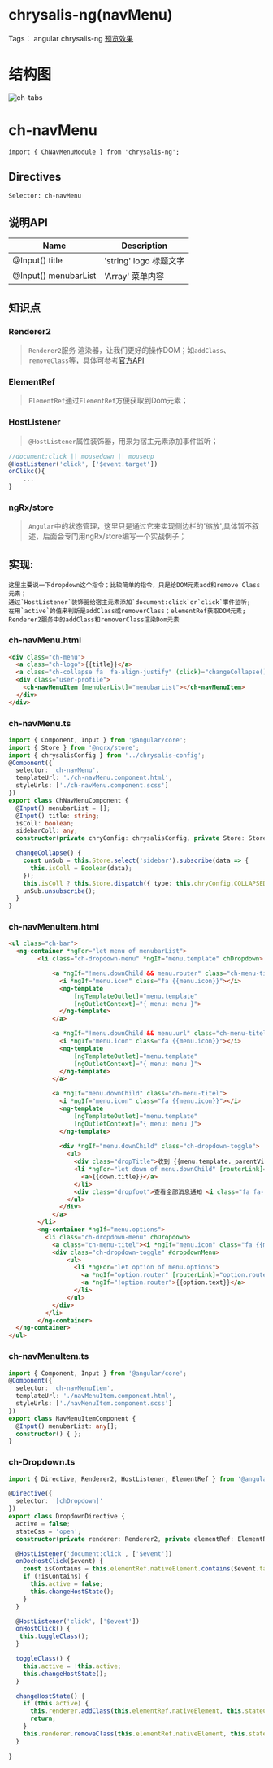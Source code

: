 # chrysalis-ng(navMenu) 
Tags： angular chrysalis-ng
[预览效果][1]

# 结构图
![ch-tabs](../notes/img/chrysalis-tabs.png)

# ch-navMenu
`import { ChNavMenuModule } from 'chrysalis-ng';`
## Directives
`Selector: ch-navMenu`
## 说明API

| Name | Description |
| ------ | ------ |
| @Input() title | 'string'  logo 标题文字 |
| @Input() menubarList | 'Array' 菜单内容 |


## 知识点

### Renderer2
> `Renderer2`服务 渲染器，让我们更好的操作DOM；如`addClass`、`removeClass`等，具体可参考[官方API][2]

### ElementRef
> `ElementRef`通过`ElementRef`方便获取到Dom元素；

### HostListener
> `@HostListener`属性装饰器，用来为宿主元素添加事件监听；
```typescript
//document:click || mousedown || mouseup 
@HostListener('click', ['$event.target'])
onClikc(){
    ...
}
```

### ngRx/store
> `Angular`中的状态管理，这里只是通过它来实现侧边栏的'缩放',具体暂不叙述，后面会专门用ngRx/store编写一个实战例子；

 
## 实现:
```
这里主要说一下dropdown这个指令；比较简单的指令，只是给DOM元素add和remove Class元素；
通过`HostListener`装饰器给宿主元素添加`document:click`or`click`事件监听;
在用`active`的值来判断是addClass或removerClass；elementRef获取DOM元素;
Renderer2服务中的addClass和removerClass渲染Dom元素
```

### ch-navMenu.html
```html
<div class="ch-menu">
  <a class="ch-logo">{{title}}</a>
  <a class="ch-collapse fa  fa-align-justify" (click)="changeCollapse()"></a>
  <div class="user-profile">
    <ch-navMenuItem [menubarList]="menubarList"></ch-navMenuItem>
  </div>
</div>
```

### ch-navMenu.ts
```typescript
import { Component, Input } from '@angular/core';
import { Store } from '@ngrx/store';
import { chrysalisConfig } from '../chrysalis-config';
@Component({
  selector: 'ch-navMenu',
  templateUrl: './ch-navMenu.component.html',
  styleUrls: ['./ch-navMenu.component.scss']
})
export class ChNavMenuComponent {
  @Input() menubarList = [];
  @Input() title: string;
  isColl: boolean;
  sidebarColl: any;
  constructor(private chryConfig: chrysalisConfig, private Store: Store<any>) { }

  changeCollapse() {
    const unSub = this.Store.select('sidebar').subscribe(data => {
      this.isColl = Boolean(data);
    });
    this.isColl ? this.Store.dispatch({ type: this.chryConfig.COLLAPSED }) : this.Store.dispatch({ type: this.chryConfig.NORMAL });
    unSub.unsubscribe();
  }
}
```
### ch-navMenuItem.html
```html
<ul class="ch-bar">
  <ng-container *ngFor="let menu of menubarList">
        <li class="ch-dropdown-menu" *ngIf="menu.template" chDropdown>

            <a *ngIf="!menu.downChild && menu.router" class="ch-menu-titel" [routerLink]="menu.router">
              <i *ngIf="menu.icon" class="fa {{menu.icon}}"></i>
              <ng-template
                  [ngTemplateOutlet]="menu.template" 
                  [ngOutletContext]="{ menu: menu }">
              </ng-template>
            </a>

            <a *ngIf="!menu.downChild && menu.url" class="ch-menu-titel" [href]="menu.url">
              <i *ngIf="menu.icon" class="fa {{menu.icon}}"></i>
              <ng-template
                  [ngTemplateOutlet]="menu.template" 
                  [ngOutletContext]="{ menu: menu }">
              </ng-template>
            </a>

            <a *ngIf="menu.downChild" class="ch-menu-titel">
              <i *ngIf="menu.icon" class="fa {{menu.icon}}"></i>
              <ng-template
                  [ngTemplateOutlet]="menu.template" 
                  [ngOutletContext]="{ menu: menu }">
              </ng-template>
             
              <div *ngIf="menu.downChild" class="ch-dropdown-toggle">
                <ul>
                  <div class="dropTitle">收到 {{menu.template._parentView.component.num}} 条消息通知</div>
                  <li *ngFor="let down of menu.downChild" [routerLink]="menu.router">
                    <a>{{down.title}}</a>
                  </li>
                  <div class="dropfoot">查看全部消息通知 <i class="fa fa-comment pull-right"></i></div>
                </ul>
              </div>
            </a>
        </li>
        <ng-container *ngIf="menu.options">
          <li class="ch-dropdown-menu" chDropdown>
            <a class="ch-menu-titel"><i *ngIf="menu.icon" class="fa {{menu.icon}}"></i>{{menu.title}}</a>
            <div class="ch-dropdown-toggle" #dropdownMenu>
                <ul>
                  <li *ngFor="let option of menu.options">
                    <a *ngIf="option.router" [routerLink]="option.router">{{option.text}}</a>
                    <a *ngIf="!option.router">{{option.text}}</a>
                  </li>
                </ul>
            </div>
          </li>
        </ng-container>
  </ng-container>
</ul>
```

### ch-navMenuItem.ts
```typescript
import { Component, Input } from '@angular/core';
@Component({
  selector: 'ch-navMenuItem',
  templateUrl: './navMenuItem.component.html',
  styleUrls: ['./navMenuItem.component.scss']
})
export class NavMenuItemComponent {
  @Input() menubarList: any[];
  constructor() { };
}
```
### ch-Dropdown.ts
```typescript
import { Directive, Renderer2, HostListener, ElementRef } from '@angular/core';

@Directive({
  selector: '[chDropdown]'
})
export class DropdownDirective {
  active = false;
  stateCss = 'open';
  constructor(private renderer: Renderer2, private elementRef: ElementRef) { }

  @HostListener('document:click', ['$event'])
  onDocHostClick($event) {
    const isContains = this.elementRef.nativeElement.contains($event.target);
    if (!isContains) {
      this.active = false;
      this.changeHostState();
    }
  }

  @HostListener('click', ['$event'])
  onHostClick() {
   this.toggleClass();
  }

  toggleClass() {
    this.active = !this.active;
    this.changeHostState();
  }

  changeHostState() {
    if (this.active) {
      this.renderer.addClass(this.elementRef.nativeElement, this.stateCss);
      return;
    }
    this.renderer.removeClass(this.elementRef.nativeElement, this.stateCss);
  }
  
}
```
  [1]: https://zchanges.github.io/chrysalis-ng/#/component/NavMenu
  [2]: https://angular.io/api/core/Renderer2